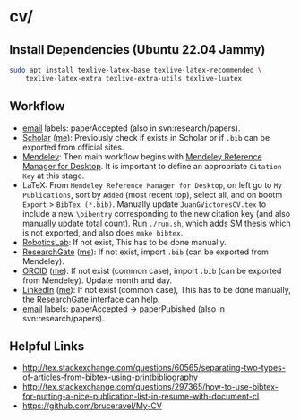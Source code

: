 # cv/

## Install Dependencies (Ubuntu 22.04 Jammy)

```bash
sudo apt install texlive-latex-base texlive-latex-recommended \
    texlive-latex-extra texlive-extra-utils texlive-luatex
```

## Workflow

- [email](https://gmail.com) labels: paperAccepted (also in svn:research/papers).
- [Scholar](https://scholar.google.com) ([me](https://scholar.google.com/citations?user=qawKnNkAAAAJ)): Previously check if exists in Scholar or if `.bib` can be exported from official sites.
- [Mendeley](https://www.mendeley.com): Then main workflow begins with [Mendeley Reference Manager for Desktop](https://www.mendeley.com/download-reference-manager). It is important to define an appropriate `Citation Key` at this stage.
- LaTeX: From `Mendeley Reference Manager for Desktop`, on left go to `My Publications`, sort by `Added` (most recent top), select all, and on bootm `Export` > `BibTex (*.bib)`. Manually update `JuanGVictoresCV.tex` to include a new `\bibentry` corresponding to the new citation key (and also manually update total count). Run `./run.sh`, which adds SM thesis which is not exported, and also does `make bibtex`.
- [RoboticsLab](roboticslab.uc3m.es/roboticslab/people/jg-victores): If not exist, This has to be done manually.
- [ResearchGate](https://www.researchgate.net/) ([me](https://www.researchgate.net/profile/Juan-Victores)): If not exist, import `.bib` (can be exported from Mendeley).
- [ORCID](https://orcid.org) ([me](https://orcid.org/0000-0002-3080-3467)): If not exist (common case), import `.bib` (can be exported from Mendeley). Update month and day.
- [LinkedIn](https://linkedin.com) ([me](https://linkedin.com/in/jgvictores)): If not exist (common case), This has to be done manually, the ResearchGate interface can help.
- [email](https://gmail.com) labels: paperAccepted -> paperPubished (also in svn:research/papers).

## Helpful Links

- <http://tex.stackexchange.com/questions/60565/separating-two-types-of-articles-from-bibtex-using-printbibliography>
- <http://tex.stackexchange.com/questions/297365/how-to-use-bibtex-for-putting-a-nice-publication-list-in-resume-with-document-cl>
- <https://github.com/bruceravel/My-CV>
